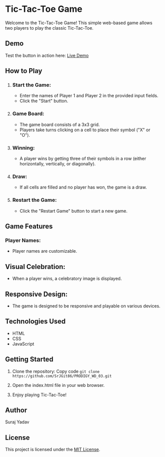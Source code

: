 # Tic-Tac-Toe Game
Welcome to the Tic-Tac-Toe Game! This simple web-based game allows two players to play the classic Tic-Tac-Toe.

## Demo

Test the button in action here: [Live Demo](https://srjgit86.github.io/PRODIGY_WD_03/index.html)

## How to Play
1. ### Start the Game:

   - Enter the names of Player 1 and Player 2 in the provided input fields.
   - Click the "Start" button.
2. ### Game Board:

   - The game board consists of a 3x3 grid.
   - Players take turns clicking on a cell to place their symbol ("X" or "O").
3. ### Winning:

   - A player wins by getting three of their symbols in a row (either horizontally, vertically, or diagonally).
4. ### Draw:

   - If all cells are filled and no player has won, the game is a draw.
5. ### Restart the Game:

   - Click the "Restart Game" button to start a new game.
## Game Features
### Player Names:

  - Player names are customizable.
## Visual Celebration:

  - When a player wins, a celebratory image is displayed.
## Responsive Design:

  - The game is designed to be responsive and playable on various devices.
## Technologies Used
  - HTML
  - CSS
  - JavaScript
## Getting Started
 1. Clone the repository:
    Copy code  `git clone https://github.com/SrJGit86/PRODIGY_WD_03.git`

 2. Open the index.html file in your web browser.

 3. Enjoy playing Tic-Tac-Toe!

## Author
Suraj Yadav

## License

This project is licensed under the [MIT License](LICENSE).
